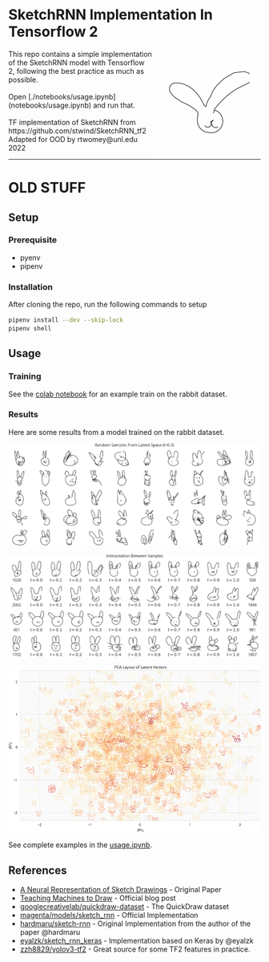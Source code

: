 
# SketchRNN Implementation In Tensorflow 2
<img style="float: right;" width="216" height="216" src="assets/rabbits_1692_144.gif"> 
This repo contains a simple implementation of the SketchRNN model with Tensorflow 2, following the best practice as much as possible.
<br><br>
Open [./notebooks/usage.ipynb](notebooks/usage.ipynb) and run that.
<br><br>
TF implementation of SketchRNN from https://github.com/stwind/SketchRNN_tf2
Adapted for OOD by rtwomey@unl.edu 2022

------


# OLD STUFF

## Setup

### Prerequisite

* pyenv
* pipenv

### Installation

After cloning the repo, run the following commands to setup

```sh
pipenv install --dev --skip-lock
pipenv shell
```

## Usage

### Training

See the [colab notebook](notebooks/train.ipynb) for an example train on the rabbit dataset.

### Results

Here are some results from a model trained on the rabbit dataset.

![random samples](assets/random_samples.png)



![Interpolation](assets/interp.png)



![pca](assets/pca.png)

See complete examples in the [usage.ipynb](notebooks/usage.ipynb).

## References

* [A Neural Representation of Sketch Drawings](https://arxiv.org/abs/1704.03477) - Original Paper
* [Teaching Machines to Draw](http://blog.otoro.net/2017/05/19/teaching-machines-to-draw/) - Official blog post
* [googlecreativelab/quickdraw-dataset](https://github.com/googlecreativelab/quickdraw-dataset) - The QuickDraw dataset
* [magenta/models/sketch_rnn](https://github.com/tensorflow/magenta/tree/master/magenta/models/sketch_rnn) - Official Implementation
* [hardmaru/sketch-rnn](https://github.com/hardmaru/sketch-rnn) - Original Implementation from the author of the paper @hardmaru
* [eyalzk/sketch_rnn_keras](https://github.com/eyalzk/sketch_rnn_keras) - Implementation based on Keras by @eyalzk
* [zzh8829/yolov3-tf2](https://github.com/zzh8829/yolov3-tf2) - Great source for some TF2 features in practice.
